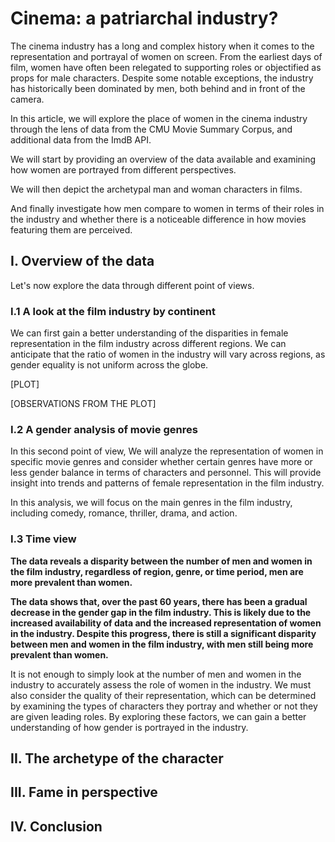# Cinema: a patriarchal industry?

The cinema industry has a long and complex history when it comes to the representation and portrayal of women on screen. From the earliest days of film, women have often been relegated to supporting roles or objectified as props for male characters. Despite some notable exceptions, the industry has historically been dominated by men, both behind and in front of the camera.

In this article, we will explore the place of women in the cinema industry through the lens of data from the CMU Movie Summary Corpus, and additional data from the ImdB API.

We will start by providing an overview of the data available and examining how women are portrayed from different perspectives.

We will then depict the archetypal man and woman characters in films.

And finally investigate how men compare to women in terms of their roles in the industry and whether there is a noticeable difference in how movies featuring them are perceived.

## I. Overview of the data

Let's now explore the data through different point of views.

### I.1 A look at the film industry by continent

We can first gain a better understanding of the disparities in female representation in the film industry across different regions. We can anticipate that the ratio of women in the industry will vary across regions, as gender equality is not uniform across the globe.

[PLOT]

[OBSERVATIONS FROM THE PLOT]

### I.2 A gender analysis of movie genres

In this second point of view, We will analyze the representation of women in specific movie genres and consider whether certain genres have more or less gender balance in terms of characters and personnel. This will provide insight into trends and patterns of female representation in the film industry.

In this analysis, we will focus on the main genres in the film industry, including comedy, romance, thriller, drama, and action.

### I.3 Time view

**The data reveals a disparity between the number of men and women in the film industry, regardless of region, genre, or time period, men are more prevalent than women.**

**The data shows that, over the past 60 years, there has been a gradual decrease in the gender gap in the film industry. This is likely due to the increased availability of data and the increased representation of women in the industry. Despite this progress, there is still a significant disparity between men and women in the film industry, with men still being more prevalent than women.**

It is not enough to simply look at the number of men and women in the industry to accurately assess the role of women in the industry. We must also consider the quality of their representation, which can be determined by examining the types of characters they portray and whether or not they are given leading roles. By exploring these factors, we can gain a better understanding of how gender is portrayed in the industry.

## II. The archetype of the character

## III. Fame in perspective

## IV. Conclusion
